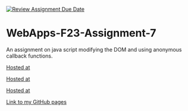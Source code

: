[![Review Assignment Due Date](https://classroom.github.com/assets/deadline-readme-button-24ddc0f5d75046c5622901739e7c5dd533143b0c8e959d652212380cedb1ea36.svg)](https://classroom.github.com/a/Kv-XePEp)
# WebApps-F23-Assignment-7
An assignment on java script modifying the DOM and using anonymous callback functions.

[Hosted at](https://44-563-webapps-f23.github.io/44563-webapps-f23-assignment7-S564200/pirate.html)

[Hosted at](https://44-563-webapps-f23.github.io/44563-webapps-f23-assignment7-S564200/react.html)

[Hosted at](https://44-563-webapps-f23.github.io/44563-webapps-f23-assignment7-S564200/merger.html)

[Link to my GitHub pages](https://github.com/44-563-WebApps-F23/44563-webapps-f23-assignment7-S564200/settings/pages)